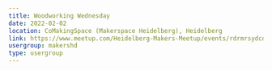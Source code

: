 ```yaml
---
title: Woodworking Wednesday
date: 2022-02-02
location: CoMakingSpace (Makerspace Heidelberg), Heidelberg
link: https://www.meetup.com/Heidelberg-Makers-Meetup/events/rdrmrsydcdbdb/
usergroup: makershd
type: usergroup
---
```

